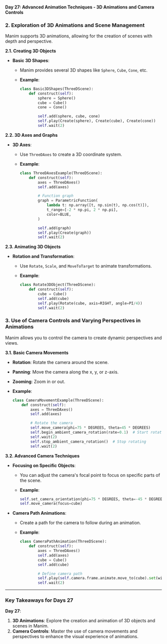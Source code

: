 
#### Day 27: Advanced Animation Techniques - 3D Animations and Camera Controls

 
### **2. Exploration of 3D Animations and Scene Management**

Manim supports 3D animations, allowing for the creation of scenes with depth and perspective.

**2.1. Creating 3D Objects**
- **Basic 3D Shapes**:
  - Manim provides several 3D shapes like `Sphere`, `Cube`, `Cone`, etc.

  - **Example**:
    ```python
    class Basic3DShapes(ThreeDScene):
        def construct(self):
            sphere = Sphere()
            cube = Cube()
            cone = Cone()

            self.add(sphere, cube, cone)
            self.play(Create(sphere), Create(cube), Create(cone))
            self.wait(2)
    ```

**2.2. 3D Axes and Graphs**
- **3D Axes**:
  - Use `ThreeDAxes` to create a 3D coordinate system.

  - **Example**:
    ```python
    class ThreeDAxesExample(ThreeDScene):
        def construct(self):
            axes = ThreeDAxes()
            self.add(axes)

            # Function graph
            graph = ParametricFunction(
                lambda t: np.array([t, np.sin(t), np.cos(t)]),
                t_range=[-2 * np.pi, 2 * np.pi],
                color=BLUE,
            )

            self.add(graph)
            self.play(Create(graph))
            self.wait(2)
    ```

**2.3. Animating 3D Objects**
- **Rotation and Transformation**:
  - Use `Rotate`, `Scale`, and `MoveToTarget` to animate transformations.

  - **Example**:
    ```python
    class Rotate3DObject(ThreeDScene):
        def construct(self):
            cube = Cube()
            self.add(cube)
            self.play(Rotate(cube, axis=RIGHT, angle=PI/4))
            self.wait(2)
    ```

### **3. Use of Camera Controls and Varying Perspectives in Animations**

Manim allows you to control the camera to create dynamic perspectives and views.

**3.1. Basic Camera Movements**
- **Rotation**: Rotate the camera around the scene.
- **Panning**: Move the camera along the x, y, or z-axis.
- **Zooming**: Zoom in or out.

- **Example**:
  ```python
  class CameraMovementExample(ThreeDScene):
      def construct(self):
          axes = ThreeDAxes()
          self.add(axes)

          # Rotate the camera
          self.move_camera(phi=75 * DEGREES, theta=45 * DEGREES)
          self.begin_ambient_camera_rotation(rate=0.1)  # Start rotating
          self.wait(2)
          self.stop_ambient_camera_rotation()  # Stop rotating
          self.wait(2)
  ```

**3.2. Advanced Camera Techniques**
- **Focusing on Specific Objects**:
  - You can adjust the camera's focal point to focus on specific parts of the scene.

  - **Example**:
    ```python
    self.set_camera_orientation(phi=75 * DEGREES, theta=-45 * DEGREES)
    self.move_camera(focus=cube)
    ```

- **Camera Path Animations**:
  - Create a path for the camera to follow during an animation.

  - **Example**:
    ```python
    class CameraPathAnimation(ThreeDScene):
        def construct(self):
            axes = ThreeDAxes()
            self.add(axes)
            cube = Cube()
            self.add(cube)

            # Define camera path
            self.play(self.camera.frame.animate.move_to(cube).set(width=cube.width*2))
            self.wait(2)
    ```

---

### **Key Takeaways for Days 27**

 
**Day 27**:
1. **3D Animations**: Explore the creation and animation of 3D objects and scenes in Manim.
2. **Camera Controls**: Master the use of camera movements and perspectives to enhance the visual experience of animations.

 
